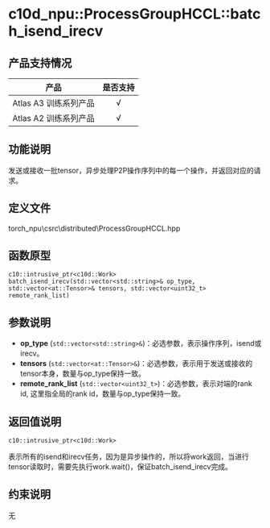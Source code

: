 # c10d_npu::ProcessGroupHCCL::batch_isend_irecv

## 产品支持情况

| 产品                                                         | 是否支持 |
| ------------------------------------------------------------ | :------: |
|<term> Atlas A3 训练系列产品</term>             |    √     |
|<term> Atlas A2 训练系列产品</term>   | √   |     

## 功能说明

发送或接收一批tensor，异步处理P2P操作序列中的每一个操作，并返回对应的请求。

## 定义文件

torch_npu\csrc\distributed\ProcessGroupHCCL.hpp

## 函数原型

```
c10::intrusive_ptr<c10d::Work> batch_isend_irecv(std::vector<std::string>& op_type, std::vector<at::Tensor>& tensors, std::vector<uint32_t> remote_rank_list)
```

## 参数说明

- **op_type** (`std::vector<std::string>&`)：必选参数，表示操作序列，isend或irecv。
- **tensors** (`std::vector<at::Tensor>&`)：必选参数，表示用于发送或接收的tensor本身，数量与op_type保持一致。
- **remote_rank_list** (`std::vector<uint32_t>`)：必选参数，表示对端的rank id, 这里指全局的rank id，数量与op_type保持一致。

## 返回值说明

`c10::intrusive_ptr<c10d::Work>`

表示所有的isend和irecv任务，因为是异步操作的，所以将work返回，当进行tensor读取时，需要先执行work.wait()，保证batch_isend_irecv完成。

## 约束说明

无
